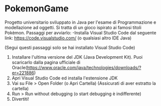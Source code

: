 # PokemonGame
Progetto universitario sviluppato in Java per l'esame di Programmazione e modellazione ad oggetti. Si tratta di un gioco ispirato ai famosi titoli Pokèmon. 
Passaggi per avviarlo:
-Installa Visual Studio Code dal seguente link: https://code.visualstudio.com/ (o qualsiasi altro IDE Java)
   
   (Segui questi passaggi solo se hai installato Visual Studio Code)
1) Installare l'ultima versione del JDK (Java Development Kit). Puoi scaricarlo dalla pagina ufficiale di Oracle(https://www.oracle.com/java/technologies/downloads/?er=221886)
2) Apri Visual Studio Code ed installa l'estensione JDK
3) Vai su File > Open Folder (o Apri Cartella) (Assicurati di aver estratto la cartella)
4) Run > Run without debugging (o start debugging è indifferente)
5) Divertiti!
